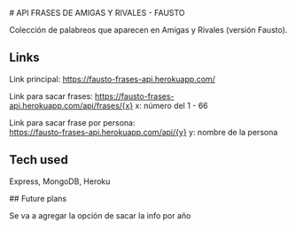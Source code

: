 # API FRASES DE AMIGAS Y RIVALES - FAUSTO

Colección de palabreos que aparecen en Amigas y Rivales (versión Fausto).

## Links

Link principal: https://fausto-frases-api.herokuapp.com/

Link para sacar frases: 
    https://fausto-frases-api.herokuapp.com/api/frases/{x}
x: número del 1 - 66

Link para sacar frase por persona:  
    https://fausto-frases-api.herokuapp.com/api/{y}
y: nombre de la persona

## Tech used

Express, MongoDB, Heroku

## Future plans

Se va a agregar la opción de sacar la info por año
